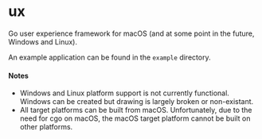 # ux
Go user experience framework for macOS (and at some point in the future,
Windows and Linux).

An example application can be found in the `example` directory.

#### Notes
- Windows and Linux platform support is not currently functional. Windows can
  be created but drawing is largely broken or non-existant.
- All target platforms can be built from macOS. Unfortunately, due to the need
  for cgo on macOS, the macOS target platform cannot be built on other
  platforms.
